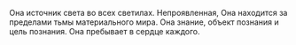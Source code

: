 Она источник света во всех светилах. Непроявленная, Она находится за пределами тьмы материального мира. Она знание, объект познания и цель познания. Она пребывает в сердце каждого.